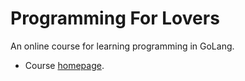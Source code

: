 # Programming For Lovers
An online course for learning programming in GoLang.

- Course [homepage](https://programmingforlovers.com/).

